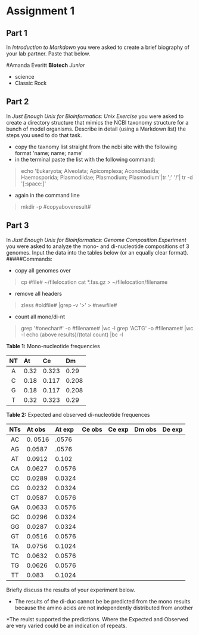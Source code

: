Assignment 1
============

## Part 1

In *Introduction to Markdown* you were asked to create a brief
biography of your lab partner. Paste that below.

#Amanda Everitt
**BIotech**
*Junior*
  
* science
* Classic Rock

## Part 2

In *Just Enough Unix for Bioinformatics: Unix Exercise* you were asked
to create a directory structure that mimics the NCBI taxonomy structure
for a bunch of model organisms. Describe in detail (using a Markdown
list) the steps you used to do that task.

* copy the taxnomy list straight from the ncbi site with the following format 'name; name; name'
* in the terminal paste the list with the following command:
> echo 'Eukaryota; Alveolata; Apicomplexa; Aconoidasida; Haemosporida; Plasmodiidae; Plasmodium; Plasmodium'|tr ';' '/'| tr -d '[:space:]'
* again in the command line
>mkdir -p #copyaboveresult#

## Part 3

In *Just Enough Unix for Bioinformatics: Genome Composition Experiment*
you were asked to analyze the mono- and di-nucleotide compositions of 3
genomes. Input the data into the tables below (or an equally clear
format).
#####Commands:
* copy all genomes over
>cp #file# ~/filelocation
>cat *.fas.gz > ~/filelocation/filename
* remove all headers
>zless #oldfile#  |grep -v '>' > #newfile#

*  count all mono/di-nt
>grep '#onechar#' -o #filename# |wc -l
>grep 'ACTG' -o #filename# |wc -l
>echo (above results)/(total count) |bc -l

**Table 1:** Mono-nucleotide frequencies

| NT |  At  |  Ce  |  Dm  |
|:--:|:-----|:-----|:-----|
| A  |   0.32   |   0.323   |   0.29   |
| C  |   0.18   |   0.117   |   0.208   |
| G  |   0.18   |   0.117   |   0.208   |
| T  |   0.32   |   0.323   |   0.29   |

**Table 2:** Expected and observed di-nucleotide frequences

| NTs| At obs | At exp | Ce obs | Ce exp | Dm obs | De exp |
|:--:|:-------|:-------|:-------|:-------|:-------|:-------|
| AC |0. 0516|.0576        |        |        |        |        |
| AG | 0.0587       |    .0576    |        |        |        |        |
| AT | 0.0912       |     0.102   |        |        |        |        |
| CA | 0.0627    |    0.0576                |        |        |        |        |
| CC | 0.0289    |     0.0324        |        |        |        |        |
| CG |  0.0232     |     0.0324       |        |        |        |        |        |
| CT |        0.0587     |    0.0576         |        |        |        |        |
| GA |         0.0633    |    0.0576      |        |        |        |        |
| GC |        0.0296    |    0.0324       |        |        |        |        |
| GG |       0.0287    |    0.0324       |        |        |        |        |
| GT |        0.0516    |    0.0576       |        |        |        |        |
| TA |       0.0756    |    0.1024      |        |        |        |        |
| TC |       0.0632    |   0.0576       |        |        |        |        |
| TG |        0.0626     |    0.0576       |        |        |        |        |
| TT |        0.083     |    0.1024      |        |        |        |        |

Briefly discuss the results of your experiment below.
* The results of the di-duc cannot be be predicted from the mono results because the amino acids are not independently distributed from another

*The reulst supported the predictions. Where the Expected and Observed are very varied could be an indication of repeats.
